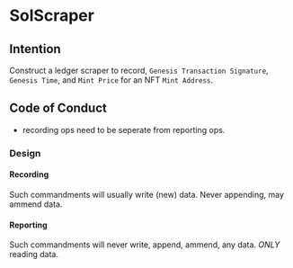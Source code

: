 # SolScraper

## Intention
Construct a ledger scraper to record, `Genesis Transaction Signature`, `Genesis Time`, and `Mint Price` for an NFT `Mint Address`.

## Code of Conduct
* recording ops need to be seperate from reporting ops.
### Design
#### Recording
Such commandments will usually write (new) data. Never appending, may ammend data.

#### Reporting
Such commandments will never write, append, ammend, any data. *ONLY* reading data.
